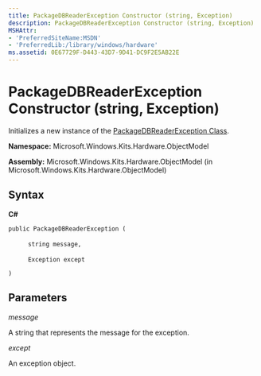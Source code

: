 ```yaml
---
title: PackageDBReaderException Constructor (string, Exception)
description: PackageDBReaderException Constructor (string, Exception)
MSHAttr:
- 'PreferredSiteName:MSDN'
- 'PreferredLib:/library/windows/hardware'
ms.assetid: 0E67729F-D443-43D7-9D41-DC9F2E5AB22E
---
```


# PackageDBReaderException Constructor (string, Exception)


Initializes a new instance of the [PackageDBReaderException Class](packagedbreaderexception-class.md).

**Namespace:** Microsoft.Windows.Kits.Hardware.ObjectModel

**Assembly:** Microsoft.Windows.Kits.Hardware.ObjectModel (in Microsoft.Windows.Kits.Hardware.ObjectModel)

## <span id="Syntax"></span><span id="syntax"></span><span id="SYNTAX"></span>Syntax


**C#**

`public PackageDBReaderException (`

          `string message,`

          `Exception except`

`)`

## <span id="Parameters"></span><span id="parameters"></span><span id="PARAMETERS"></span>Parameters


*message*

A string that represents the message for the exception.

*except*

An exception object.

 

 







